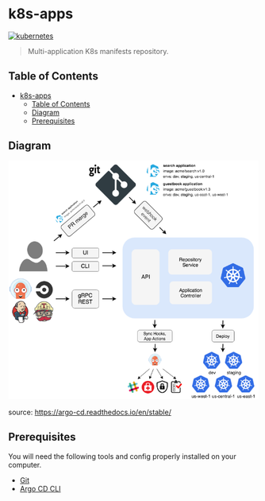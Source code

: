 # k8s-apps

[![kubernetes](https://img.shields.io/badge/Kubernetes-Argo_CD-FF5D01?logo=Kubernetes)](https://argo-cd.readthedocs.io/en/stable/)

> Multi-application K8s manifests repository.

## Table of Contents

- [k8s-apps](#k8s-apps)
  - [Table of Contents](#table-of-contents)
  - [Diagram](#diagram)
  - [Prerequisites](#prerequisites)

## Diagram

[![An old rock in the desert](./assets/images/diagram.png "ArgoCD Overview")](https://argo-cd.readthedocs.io/en/stable/)

   source: https://argo-cd.readthedocs.io/en/stable/

## Prerequisites

You will need the following tools and config properly installed on your computer.

- [Git](http://git-scm.com/)
- [Argo CD CLI](https://argo-cd.readthedocs.io/en/stable/cli_installation/)
